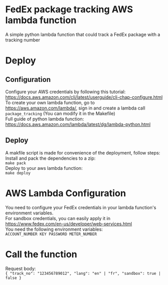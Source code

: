 # FedEx package tracking AWS lambda function
A simple python lambda function that could track a FedEx package with a tracking number

# Deploy
## Configuration
Configure your AWS credentials by following this tutorial: https://docs.aws.amazon.com/cli/latest/userguide/cli-chap-configure.html <br>
To create your own lambda function, go to https://aws.amazon.com/lambda/, sign in and create a lambda call `package_tracking` (You can modify it in the Makefile)<br>
Full guide of python lambda function: https://docs.aws.amazon.com/lambda/latest/dg/lambda-python.html
## Deploy
A makfile script is made for convenience of the deployment, follow steps:<br>
Install and pack the dependencies to a zip: <br>
`make pack` <br>
Deploy to your aws lambda function: <br>
`make deploy`

# AWS Lambda Configuration
You need to configure your FedEx credentials in your lambda function's environment variables. <br>
For sandbox credentials, you can easily apply it in https://www.fedex.com/en-us/developer/web-services.html <br>
You need the following environment variables: <br>
`ACCOUNT_NUMBER
KEY
PASSWORD
METER_NUMBER`

# Call the function
Request body: <br>
`{
  "track_no": "123456789012",
  "lang": "en" | "fr",
  "sandbox": true | false
}`